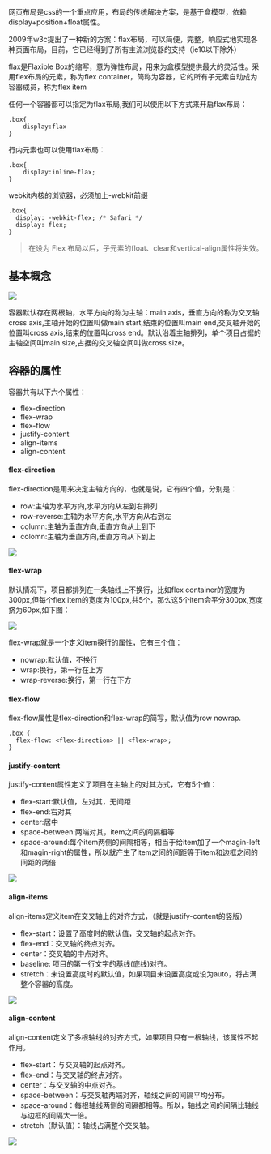 网页布局是css的一个重点应用，布局的传统解决方案，是基于盒模型，依赖display+position+float属性。

2009年w3c提出了一种新的方案：flax布局，可以简便，完整，响应式地实现各种页面布局，目前，它已经得到了所有主流浏览器的支持（ie10以下除外）

flax是Flaxible Box的缩写，意为弹性布局，用来为盒模型提供最大的灵活性。采用flex布局的元素，称为flex container，简称为容器，它的所有子元素自动成为容器成员，称为flex item

任何一个容器都可以指定为flax布局,我们可以使用以下方式来开启flax布局：

```
.box{
	display:flax
}
```

行内元素也可以使用flax布局：

```
.box{
	display:inline-flax;
}
```

webkit内核的浏览器，必须加上-webkit前缀

```
.box{
  display: -webkit-flex; /* Safari */
  display: flex;
}
```

> 在设为 Flex 布局以后，子元素的float、clear和vertical-align属性将失效。


## 基本概念

![](../img/flex1.png)

容器默认存在两根轴，水平方向的称为主轴：main axis，垂直方向的称为交叉轴cross axis,主轴开始的位置叫做main start,结束的位置叫main end,交叉轴开始的位置叫cross axis,结束的位置叫cross end。默认沿着主轴排列，单个项目占据的主轴空间叫main size,占据的交叉轴空间叫做cross size。

## 容器的属性

容器共有以下六个属性：

* flex-direction
* flex-wrap
* flex-flow
* justify-content
* align-items
* align-content

#### flex-direction

flex-direction是用来决定主轴方向的，也就是说，它有四个值，分别是：

* row:主轴为水平方向,水平方向从左到右排列
* row-reverse:主轴为水平方向,水平方向从右到左
* column:主轴为垂直方向,垂直方向从上到下
* colomn:主轴为垂直方向,垂直方向从下到上

![](../img/flex2.png)


#### flex-wrap

默认情况下，项目都排列在一条轴线上不换行，比如flex container的宽度为300px,但每个flex item的宽度为100px,共5个，那么这5个item会平分300px,宽度挤为60px,如下图：

![](../img/flex3.png)

flex-wrap就是一个定义item换行的属性，它有三个值：

* nowrap:默认值，不换行
* wrap:换行，第一行在上方
* wrap-reverse:换行，第一行在下方


#### flex-flow

flex-flow属性是flex-direction和flex-wrap的简写，默认值为row nowrap.

```
.box {
  flex-flow: <flex-direction> || <flex-wrap>;
}
```

#### justify-content

justify-content属性定义了项目在主轴上的对其方式，它有5个值：

* flex-start:默认值，左对其，无间距
* flex-end:右对其
* center:居中
* space-between:两端对其，item之间的间隔相等
* space-around:每个item两侧的间隔相等，相当于给item加了一个magin-left和magin-right的属性，所以就产生了item之间的间距等于item和边框之间的间距的两倍

![](../img/flex4.png)

#### align-items

align-items定义item在交叉轴上的对齐方式，（就是justify-content的竖版）

* flex-start：设置了高度时的默认值，交叉轴的起点对齐。
* flex-end：交叉轴的终点对齐。
* center：交叉轴的中点对齐。
* baseline: 项目的第一行文字的基线(底线)对齐。
* stretch：未设置高度时的默认值，如果项目未设置高度或设为auto，将占满整个容器的高度。

![](../img/flex5.png)


#### align-content

align-content定义了多根轴线的对齐方式，如果项目只有一根轴线，该属性不起作用。

* flex-start：与交叉轴的起点对齐。
* flex-end：与交叉轴的终点对齐。
* center：与交叉轴的中点对齐。
* space-between：与交叉轴两端对齐，轴线之间的间隔平均分布。
* space-around：每根轴线两侧的间隔都相等。所以，轴线之间的间隔比轴线与边框的间隔大一倍。
* stretch（默认值）：轴线占满整个交叉轴。

![](../img/flex6.png)